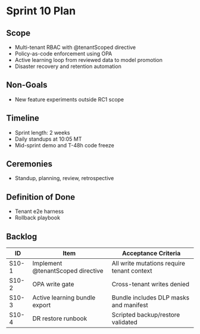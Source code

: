 # Sprint 10 Plan

## Scope
- Multi-tenant RBAC with @tenantScoped directive
- Policy-as-code enforcement using OPA
- Active learning loop from reviewed data to model promotion
- Disaster recovery and retention automation

## Non-Goals
- New feature experiments outside RC1 scope

## Timeline
- Sprint length: 2 weeks
- Daily standups at 10:05 MT
- Mid-sprint demo and T-48h code freeze

## Ceremonies
- Standup, planning, review, retrospective

## Definition of Done
- Tenant e2e harness
- Rollback playbook

## Backlog
| ID | Item | Acceptance Criteria |
|----|------|--------------------|
| S10-1 | Implement @tenantScoped directive | All write mutations require tenant context |
| S10-2 | OPA write gate | Cross-tenant writes denied |
| S10-3 | Active learning bundle export | Bundle includes DLP masks and manifest |
| S10-4 | DR restore runbook | Scripted backup/restore validated |

